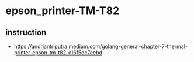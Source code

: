 # epson_printer-TM-T82

## instruction
- https://andriantriputra.medium.com/golang-general-chapter-7-thermal-printer-epson-tm-t82-c16f5dc7eebd